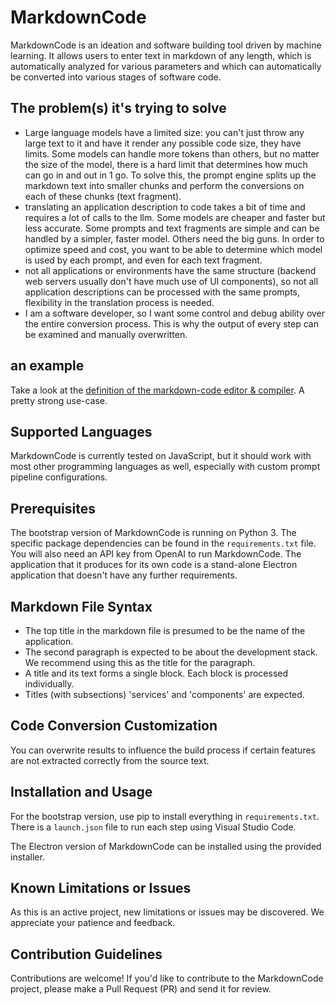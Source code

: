 # MarkdownCode

MarkdownCode is an ideation and software building tool driven by machine learning. It allows users to enter text in markdown of any length, which is automatically analyzed for various parameters and which can automatically be converted into various stages of software code.

## The problem(s) it's trying to solve
- Large language models have a limited size: you can't just throw any large text to it and have it render any possible code size, they have limits. Some models can handle more tokens than others, but no matter the size of the model, there is a hard limit that determines how much can go in and out in 1 go.
To solve this, the prompt engine splits up the markdown text into smaller chunks and perform the conversions on each of these chunks (text fragment).
- translating an application description to code takes a bit of time and requires a lot of calls to the llm. Some models are cheaper and faster but less accurate. Some prompts and text fragments are simple and can be handled by a simpler, faster model. Others need the big guns. In order to optimize speed and cost, you want to be able to determine which model is used by each prompt, and even for each text fragment.
- not all applications or environments have the same structure (backend web servers usually don't have much use of UI components), so not all application descriptions can be processed with the same prompts, flexibility in the translation process is needed.
- I am a software developer, so I want some control and debug ability over the entire conversion process. This is why the output of every step can be examined and manually overwritten.

## an example
Take a look at the [definition of the markdown-code editor & compiler](https://github.com/jan-bogaerts/markdownCode/blob/main/src/markdownCode.md). A pretty strong use-case.

## Supported Languages

MarkdownCode is currently tested on JavaScript, but it should work with most other programming languages as well, especially with custom prompt pipeline configurations.

## Prerequisites

The bootstrap version of MarkdownCode is running on Python 3. The specific package dependencies can be found in the `requirements.txt` file. You will also need an API key from OpenAI to run MarkdownCode. The application that it produces for its own code is a stand-alone Electron application that doesn't have any further requirements.

## Markdown File Syntax

- The top title in the markdown file is presumed to be the name of the application.
- The second paragraph is expected to be about the development stack. We recommend using this as the title for the paragraph. 
- A title and its text forms a single block. Each block is processed individually. 
- Titles (with subsections) 'services' and 'components' are expected.

## Code Conversion Customization

You can overwrite results to influence the build process if certain features are not extracted correctly from the source text.

## Installation and Usage

For the bootstrap version, use pip to install everything in `requirements.txt`. There is a `launch.json` file to run each step using Visual Studio Code.

The Electron version of MarkdownCode can be installed using the provided installer.

## Known Limitations or Issues

As this is an active project, new limitations or issues may be discovered. We appreciate your patience and feedback.

## Contribution Guidelines

Contributions are welcome! If you'd like to contribute to the MarkdownCode project, please make a Pull Request (PR) and send it for review.

